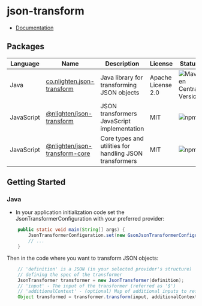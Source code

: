 # json-transform

- [Documentation](https://nlighten-oss.github.io/json-transform/)

## Packages

| Language   |Name| Description                                             |License|Status|
|------------|---|---------------------------------------------------------|---|---|
| Java       |[co.nlighten.json-transform](./java/json-transform)| Java library for transforming JSON objects              |Apache License 2.0|![Maven Central Version](https://img.shields.io/maven-central/v/co.nlighten/json-transform)|
| JavaScript |[@nlighten/json-transform](./javascript/json-transform)| JSON transformers JavaScript implementation|MIT|![npm](https://img.shields.io/npm/v/@nlighten/json-transform)|
| JavaScript |[@nlighten/json-transform-core](./javascript/json-transform-core)| Core types and utilities for handling JSON transformers |MIT|![npm](https://img.shields.io/npm/v/@nlighten/json-transform-core)|

## Getting Started

### Java

- In your application initialization code set the JsonTransformerConfiguration with your preferred provider:

```java
	public static void main(String[] args) {
        JsonTransformerConfiguration.set(new GsonJsonTransformerConfiguration());
        // ...
    }
```

Then in the code where you want to transform JSON objects:

```java
    // 'definition' is a JSON (in your selected provider's structure) 
    // defining the spec of the transformer    
    JsonTransformer transformer = new JsonTransformer(definition);
    // 'input' - The input of the transformer (referred as '$')
    // 'additionalContext' - (optional) Map of additional inputs to refer during transformation 
    Object transformed = transformer.transform(input, additionalContext);
```